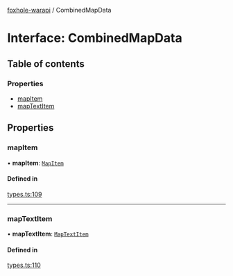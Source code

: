 [foxhole-warapi](../README.md) / CombinedMapData

# Interface: CombinedMapData

## Table of contents

### Properties

- [mapItem](CombinedMapData.md#mapitem)
- [mapTextItem](CombinedMapData.md#maptextitem)

## Properties

### mapItem

• **mapItem**: [`MapItem`](MapItem.md)

#### Defined in

[types.ts:109](https://github.com/art0rz/foxhole-warapi/blob/58c923c/src/types.ts#L109)

___

### mapTextItem

• **mapTextItem**: [`MapTextItem`](MapTextItem.md)

#### Defined in

[types.ts:110](https://github.com/art0rz/foxhole-warapi/blob/58c923c/src/types.ts#L110)
